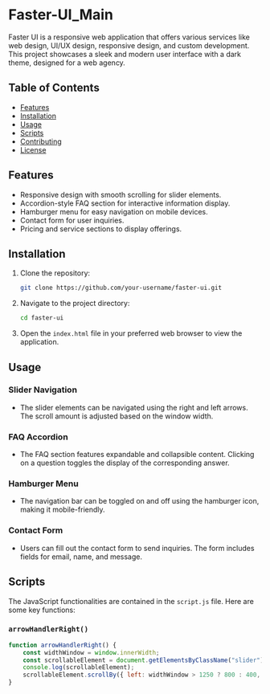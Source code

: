 # Faster-UI_Main

Faster UI is a responsive web application that offers various services like web design, UI/UX design, responsive design, and custom development. This project showcases a sleek and modern user interface with a dark theme, designed for a web agency.

## Table of Contents

- [Features](#features)
- [Installation](#installation)
- [Usage](#usage)
- [Scripts](#scripts)
- [Contributing](#contributing)
- [License](#license)

## Features

- Responsive design with smooth scrolling for slider elements.
- Accordion-style FAQ section for interactive information display.
- Hamburger menu for easy navigation on mobile devices.
- Contact form for user inquiries.
- Pricing and service sections to display offerings.

## Installation

1. Clone the repository:

    ```bash
    git clone https://github.com/your-username/faster-ui.git
    ```

2. Navigate to the project directory:

    ```bash
    cd faster-ui
    ```

3. Open the `index.html` file in your preferred web browser to view the application.

## Usage

### Slider Navigation

- The slider elements can be navigated using the right and left arrows. The scroll amount is adjusted based on the window width.

### FAQ Accordion

- The FAQ section features expandable and collapsible content. Clicking on a question toggles the display of the corresponding answer.

### Hamburger Menu

- The navigation bar can be toggled on and off using the hamburger icon, making it mobile-friendly.

### Contact Form

- Users can fill out the contact form to send inquiries. The form includes fields for email, name, and message.

## Scripts

The JavaScript functionalities are contained in the `script.js` file. Here are some key functions:

### `arrowHandlerRight()`

```javascript
function arrowHandlerRight() {
    const widthWindow = window.innerWidth;
    const scrollableElement = document.getElementsByClassName("slider")[0];
    console.log(scrollableElement);
    scrollableElement.scrollBy({ left: widthWindow > 1250 ? 800 : 400, behavior: "smooth" });
}
